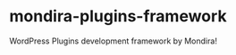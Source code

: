 mondira-plugins-framework
=========================

WordPress Plugins development framework by Mondira!
